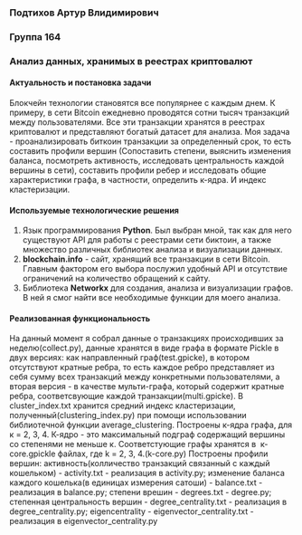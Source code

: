 ### Подтихов Артур Влидимирович
### Группа 164
### Анализ данных, хранимых в реестрах криптовалют
#### Актуальность и постановка задачи
Блокчейн технологии становятся все популярнее с каждым днем. К примеру, в сети Bitcoin ежедневно проводятся сотни тысяч транзакций между пользователями. Все эти транзакции хранятся в реестрах криптовалют и представляют богатый датасет для анализа. Моя задача - проанализировать биткоин транзакции за определенный срок, то есть составить профили вершин (Сопоставить степени, выяснить изменения баланса, посмотреть активность, исследовать центральность каждой вершины в сети), составить профили ребер и исследовать общие характеристики графа, в частности, определить к-ядра. И индекс кластеризации.
#### Используемые технологические решения
1. Язык программирования <b>Python</b>. Был выбран мной, так как для него существуют API для работы с реестрами сети биктоин, а также множество различных библиотек анализа и визуализации данных.
2. <b>blockchain.info</b> - сайт, хранящий все транзакции в сети Bitcoin. Главным фактором его выбора послужил удобный API и отсутствие ограничений на количество обращений к сайту.
3. Библиотека <b>Networkx</b> для создания, анализа и визуализации графов. В ней я смог найти все необходимые функции для моего анализа.
#### Реализованная функциональность
На данный момент я собрал данные о транзакциях происходивших за неделю(collect.py), данные хранятся в виде графа в формате Pickle в двух версиях: как направленный граф(test.gpicke), в котором отсутствуют кратные ребра, то есть каждое ребро представляет из себя сумму всех транзакций между конкретными пользователями, а вторая версия - в качестве мульти-графа, который содержит кратные ребра, соответсвующие каждой транзакции(multi.gpicke).
В cluster_index.txt хранится средний индекс кластеризации, полученный(clustering_index.py) при помощи использовании библиотечной функции average_clustering.
Построены к-ядра графа, для к = 2, 3, 4. К-ядро - это максимальный подграф содержащий вершины со степенями не меньше к. Соответстующие графы хранятся в  к-core.gpickle файлах, где k = 2, 3, 4.(k-core.py)
Построены профили вершин: активность(колличество транзакций связанный с каждый кошельком) - activity.txt - реализация в activity.py; изменение баланса каждого кошелька(в единицах измерения сатоши) - balance.txt - реализация в balance.py; степени врешин - degrees.txt - degree.py; степенная центральность вершин - degree_centrality.txt - реализация в degree_centrality.py; eigencentrality  - eigenvector_centrality.txt - реализация в eigenvector_centrality.py 
